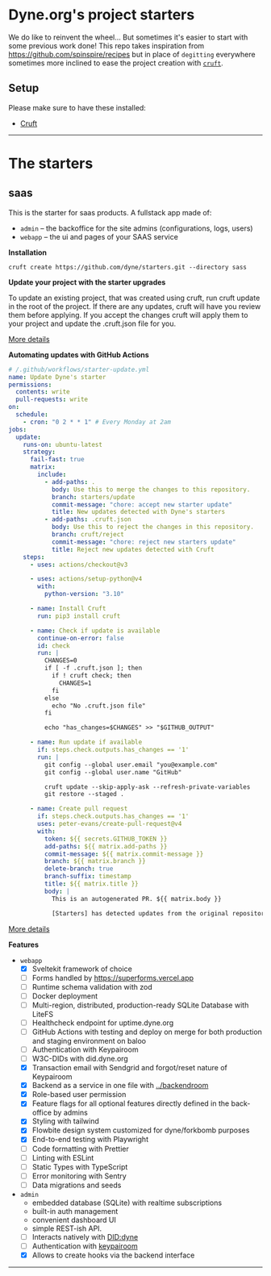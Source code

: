 # Dyne.org's project starters

We do like to reinvent the wheel... But sometimes it's easier to start with some previous work done!
This repo takes inspiration from https://github.com/spinspire/recipes but in place of
`degitting` everywhere sometimes more inclined to ease the project creation with
[`cruft`](https://github.com/cruft/cruft).

## Setup

Please make sure to have these installed:

- [Cruft](https://cruft.github.io/cruft/#installation)

---

# The starters

## saas

This is the starter for saas products. A fullstack app made of:

- `admin` – the backoffice for the site admins (configurations, logs, users)
- `webapp` – the ui and pages of your SAAS service

**Installation**

```
cruft create https://github.com/dyne/starters.git --directory sass
```

**Update your project with the starter upgrades**

To update an existing project, that was created using cruft, run cruft update 
in the root of the project. If there are any updates, cruft will have you 
review them before applying. If you accept the changes cruft will apply them to
your project and update the .cruft.json file for you.

[More details](https://cruft.github.io/cruft/#updating-a-project)

**Automating updates with GitHub Actions**

```yaml
# /.github/workflows/starter-update.yml
name: Update Dyne's starter
permissions:
  contents: write
  pull-requests: write
on:
  schedule:
    - cron: "0 2 * * 1" # Every Monday at 2am
jobs:
  update:
    runs-on: ubuntu-latest
    strategy:
      fail-fast: true
      matrix:
        include:
          - add-paths: .
            body: Use this to merge the changes to this repository.
            branch: starters/update
            commit-message: "chore: accept new starter update"
            title: New updates detected with Dyne's starters
          - add-paths: .cruft.json
            body: Use this to reject the changes in this repository.
            branch: cruft/reject
            commit-message: "chore: reject new starters update"
            title: Reject new updates detected with Cruft
    steps:
      - uses: actions/checkout@v3

      - uses: actions/setup-python@v4
        with:
          python-version: "3.10"

      - name: Install Cruft
        run: pip3 install cruft

      - name: Check if update is available
        continue-on-error: false
        id: check
        run: |
          CHANGES=0
          if [ -f .cruft.json ]; then
            if ! cruft check; then
              CHANGES=1
            fi
          else
            echo "No .cruft.json file"
          fi

          echo "has_changes=$CHANGES" >> "$GITHUB_OUTPUT"

      - name: Run update if available
        if: steps.check.outputs.has_changes == '1'
        run: |
          git config --global user.email "you@example.com"
          git config --global user.name "GitHub"

          cruft update --skip-apply-ask --refresh-private-variables
          git restore --staged .

      - name: Create pull request
        if: steps.check.outputs.has_changes == '1'
        uses: peter-evans/create-pull-request@v4
        with:
          token: ${{ secrets.GITHUB_TOKEN }}
          add-paths: ${{ matrix.add-paths }}
          commit-message: ${{ matrix.commit-message }}
          branch: ${{ matrix.branch }}
          delete-branch: true
          branch-suffix: timestamp
          title: ${{ matrix.title }}
          body: |
            This is an autogenerated PR. ${{ matrix.body }}

            [Starters] has detected updates from the original repository.
```
[More details](https://cruft.github.io/cruft/#automating-updates-with-github-actions)

**Features**

- `webapp`
  - [x] Sveltekit framework of choice
  - [ ] Forms handled by https://superforms.vercel.app
  - [ ] Runtime schema validation with zod
  - [ ] Docker deployment
  - [ ] Multi-region, distributed, production-ready SQLite Database with LiteFS
  - [ ] Healthcheck endpoint for uptime.dyne.org
  - [ ] GitHub Actions with testing and deploy on merge for both production and staging environment on baloo
  - [ ] Authentication with Keypairoom
  - [ ] W3C-DIDs with did.dyne.org
  - [x] Transaction email with Sendgrid and forgot/reset nature of Keypairoom
  - [x] Backend as a service in one file with [../backendroom](../backendroom)
  - [x] Role-based user permission
  - [x] Feature flags for all optional features directly defined in the back-office by admins
  - [x] Styling with tailwind
  - [x] Flowbite design system customized for dyne/forkbomb purposes
  - [x] End-to-end testing with Playwright
  - [ ] Code formatting with Prettier
  - [ ] Linting with ESLint
  - [ ] Static Types with TypeScript
  - [ ] Error monitoring with Sentry
  - [ ] Data migrations and seeds
- `admin`
  - embedded database (SQLite) with realtime subscriptions
  - built-in auth management
  - convenient dashboard UI
  - simple REST-ish API.
  - [ ] Interacts natively with [DID:dyne](https://github.com/dyne/w3c-did)
  - [ ] Authentication with [keypairoom](https://github.com/ledgerproject/keypairoom)
  - [x] Allows to create hooks via the backend interface

---

